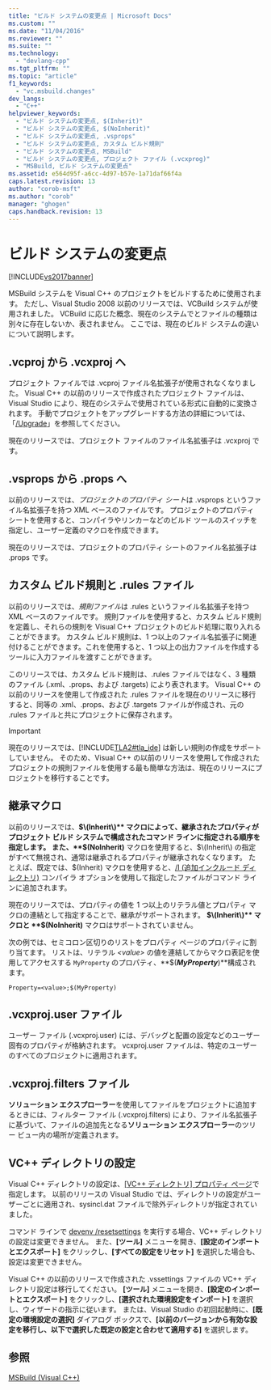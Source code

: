 ```yaml
---
title: "ビルド システムの変更点 | Microsoft Docs"
ms.custom: ""
ms.date: "11/04/2016"
ms.reviewer: ""
ms.suite: ""
ms.technology: 
  - "devlang-cpp"
ms.tgt_pltfrm: ""
ms.topic: "article"
f1_keywords: 
  - "vc.msbuild.changes"
dev_langs: 
  - "C++"
helpviewer_keywords: 
  - "ビルド システムの変更点, $(Inherit)"
  - "ビルド システムの変更点, $(NoInherit)"
  - "ビルド システムの変更点, .vsprops"
  - "ビルド システムの変更点, カスタム ビルド規則"
  - "ビルド システムの変更点, MSBuild"
  - "ビルド システムの変更点, プロジェクト ファイル (.vcxprog)"
  - "MSBuild, ビルド システムの変更点"
ms.assetid: e564d95f-a6cc-4d97-b57e-1a71daf66f4a
caps.latest.revision: 13
author: "corob-msft"
ms.author: "corob"
manager: "ghogen"
caps.handback.revision: 13
---
```

# ビルド システムの変更点
[!INCLUDE[vs2017banner](../assembler/inline/includes/vs2017banner.md)]

MSBuild システムを Visual C\+\+ のプロジェクトをビルドするために使用されます。  ただし、Visual Studio 2008 以前のリリースでは、VCBuild システムが使用されました。  VCBuild に応じた概念、現在のシステムでとファイルの種類は別々に存在しないか、表されません。  ここでは、現在のビルド システムの違いについて説明します。  
  
## .vcproj から .vcxproj へ  
 プロジェクト ファイルでは .vcproj ファイル名拡張子が使用されなくなりました。  Visual C\+\+ の以前のリリースで作成されたプロジェクト ファイルは、Visual Studio により、現在のシステムで使用されている形式に自動的に変換されます。  手動でプロジェクトをアップグレードする方法の詳細については、「[\/Upgrade](../Topic/-Upgrade%20\(devenv.exe\).md)」を参照してください。  
  
 現在のリリースでは、プロジェクト ファイルのファイル名拡張子は .vcxproj です。  
  
## .vsprops から .props へ  
 以前のリリースでは、*プロジェクトのプロパティ シート*は .vsprops というファイル名拡張子を持つ XML ベースのファイルです。  プロジェクトのプロパティ シートを使用すると、コンパイラやリンカーなどのビルド ツールのスイッチを指定し、ユーザー定義のマクロを作成できます。  
  
 現在のリリースでは、プロジェクトのプロパティ シートのファイル名拡張子は .props です。  
  
## カスタム ビルド規則と .rules ファイル  
 以前のリリースでは、*規則ファイル*は .rules というファイル名拡張子を持つ XML ベースのファイルです。  規則ファイルを使用すると、カスタム ビルド規則を定義し、それらの規則を Visual C\+\+ プロジェクトのビルド処理に取り入れることができます。  カスタム ビルド規則は、1 つ以上のファイル名拡張子に関連付けることができます。これを使用すると、1 つ以上の出力ファイルを作成するツールに入力ファイルを渡すことができます。  
  
 このリリースでは、カスタム ビルド規則は、.rules ファイルではなく、3 種類のファイル \(.xml、.props、および .targets\) により表されます。  Visual C\+\+ の以前のリリースを使用して作成された .rules ファイルを現在のリリースに移行すると、同等の .xml、.props、および .targets ファイルが作成され、元の .rules ファイルと共にプロジェクトに保存されます。  
  
> [!IMPORTANT]
>  現在のリリースでは、[!INCLUDE[TLA2#tla_ide](../build/includes/tla2sharptla_ide_md.md)] は新しい規則の作成をサポートしていません。  そのため、Visual C\+\+ の以前のリリースを使用して作成されたプロジェクトの規則ファイルを使用する最も簡単な方法は、現在のリリースにプロジェクトを移行することです。  
  
## 継承マクロ  
 以前のリリースでは、**$\(Inherit\)** マクロによって、継承されたプロパティがプロジェクト ビルド システムで構成されたコマンド ラインに指定される順序を指定します。  また、**$\(NoInherit\)** マクロを使用すると、$\(Inherit\) の指定がすべて無視され、通常は継承されるプロパティが継承されなくなります。  たとえば、既定では、$\(Inherit\) マクロを使用すると、[\/I \(追加インクルード ディレクトリ\)](../build/reference/i-additional-include-directories.md) コンパイラ オプションを使用して指定したファイルがコマンド ラインに追加されます。  
  
 現在のリリースでは、プロパティの値を 1 つ以上のリテラル値とプロパティ マクロの連結として指定することで、継承がサポートされます。  **$\(Inherit\)** マクロと **$\(NoInherit\)** マクロはサポートされていません。  
  
 次の例では、セミコロン区切りのリストをプロパティ ページのプロパティに割り当てます。  リストは、リテラル *\<value\>* の値を連結してからマクロ表記を使用してアクセスする `MyProperty` のプロパティ、**$\(***MyProperty***\)**構成されます。  
  
```  
Property=<value>;$(MyProperty)  
```  
  
## .vcxproj.user ファイル  
 ユーザー ファイル \(.vcxproj.user\) には、デバッグと配置の設定などのユーザー固有のプロパティが格納されます。  vcxproj.user ファイルは、特定のユーザーのすべてのプロジェクトに適用されます。  
  
## .vcxproj.filters ファイル  
 **ソリューション エクスプローラー**を使用してファイルをプロジェクトに追加するときには、フィルター ファイル \(.vcxproj.filters\) により、ファイル名拡張子に基づいて、ファイルの追加先となる**ソリューション エクスプローラー**のツリー ビュー内の場所が定義されます。  
  
## VC\+\+ ディレクトリの設定  
 Visual C\+\+ ディレクトリの設定は、[\[VC\+\+ ディレクトリ\] プロパティ ページ](../Topic/VC++%20Directories%20Property%20Page.md)で指定します。  以前のリリースの Visual Studio では、ディレクトリの設定がユーザーごとに適用され、sysincl.dat ファイルで除外ディレクトリが指定されていました。  
  
 コマンド ラインで [devenv \/resetsettings](../Topic/-ResetSettings%20\(devenv.exe\).md) を実行する場合、VC\+\+ ディレクトリの設定は変更できません。  また、**\[ツール\]** メニューを開き、**\[設定のインポートとエクスポート\]** をクリックし、**\[すべての設定をリセット\]** を選択した場合も、設定は変更できません。  
  
 Visual C\+\+ の以前のリリースで作成された .vssettings ファイルの VC\+\+ ディレクトリ設定は移行してください。  **\[ツール\]** メニューを開き、**\[設定のインポートとエクスポート\]** をクリックし、**\[選択された環境設定をインポート\]** を選択し、ウィザードの指示に従います。  または、Visual Studio の初回起動時に、**\[既定の環境設定の選択\]** ダイアログ ボックスで、**\[以前のバージョンから有効な設定を移行し、以下で選択した既定の設定と合わせて適用する\]** を選択します。  
  
## 参照  
 [MSBuild \(Visual C\+\+\)](../Topic/MSBuild%20\(Visual%20C++\).md)